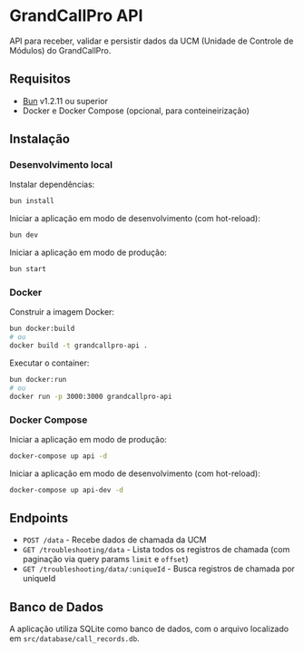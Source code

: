 # GrandCallPro API

API para receber, validar e persistir dados da UCM (Unidade de Controle de Módulos) do GrandCallPro.

## Requisitos

- [Bun](https://bun.sh) v1.2.11 ou superior
- Docker e Docker Compose (opcional, para conteineirização)

## Instalação

### Desenvolvimento local

Instalar dependências:

```bash
bun install
```

Iniciar a aplicação em modo de desenvolvimento (com hot-reload):

```bash
bun dev
```

Iniciar a aplicação em modo de produção:

```bash
bun start
```

### Docker

Construir a imagem Docker:

```bash
bun docker:build
# ou
docker build -t grandcallpro-api .
```

Executar o container:

```bash
bun docker:run
# ou
docker run -p 3000:3000 grandcallpro-api
```

### Docker Compose

Iniciar a aplicação em modo de produção:

```bash
docker-compose up api -d
```

Iniciar a aplicação em modo de desenvolvimento (com hot-reload):

```bash
docker-compose up api-dev -d
```

## Endpoints

- `POST /data` - Recebe dados de chamada da UCM
- `GET /troubleshooting/data` - Lista todos os registros de chamada (com paginação via query params `limit` e `offset`)
- `GET /troubleshooting/data/:uniqueId` - Busca registros de chamada por uniqueId

## Banco de Dados

A aplicação utiliza SQLite como banco de dados, com o arquivo localizado em `src/database/call_records.db`.
